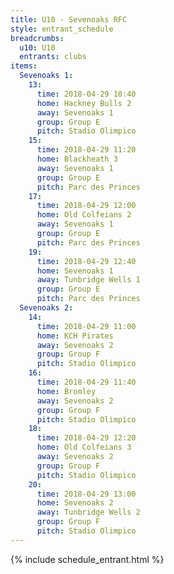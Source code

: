 ```yaml
---
title: U10 - Sevenoaks RFC
style: entrant_schedule
breadcrumbs:
  u10: U10
  entrants: clubs
items:
  Sevenoaks 1:
    13:
      time: 2018-04-29 10:40
      home: Hackney Bulls 2
      away: Sevenoaks 1
      group: Group E
      pitch: Stadio Olimpico
    15:
      time: 2018-04-29 11:20
      home: Blackheath 3
      away: Sevenoaks 1
      group: Group E
      pitch: Parc des Princes
    17:
      time: 2018-04-29 12:00
      home: Old Colfeians 2
      away: Sevenoaks 1
      group: Group E
      pitch: Parc des Princes
    19:
      time: 2018-04-29 12:40
      home: Sevenoaks 1
      away: Tunbridge Wells 1
      group: Group E
      pitch: Parc des Princes
  Sevenoaks 2:
    14:
      time: 2018-04-29 11:00
      home: KCH Pirates
      away: Sevenoaks 2
      group: Group F
      pitch: Stadio Olimpico
    16:
      time: 2018-04-29 11:40
      home: Bromley
      away: Sevenoaks 2
      group: Group F
      pitch: Stadio Olimpico
    18:
      time: 2018-04-29 12:20
      home: Old Colfeians 3
      away: Sevenoaks 2
      group: Group F
      pitch: Stadio Olimpico
    20:
      time: 2018-04-29 13:00
      home: Sevenoaks 2
      away: Tunbridge Wells 2
      group: Group F
      pitch: Stadio Olimpico
---
```


{% include schedule_entrant.html %}
